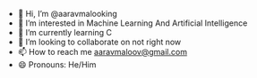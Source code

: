 - 👋 Hi, I’m @aaravmalooking
- 👀 I’m interested in Machine Learning And Artificial Intelligence
- 🌱 I’m currently learning C
- 💞️ I’m looking to collaborate on not right now
- 📫 How to reach me aaravmaloov@gmail.com
- 😄 Pronouns: He/Him

<!---
aaravmalooking/aaravmalooking is a ✨ special ✨ repository because its `README.md` (this file) appears on your GitHub profile.
You can click the Preview link to take a look at your changes.
--->
